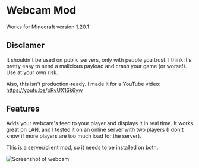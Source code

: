 # Webcam Mod 

Works for Minecraft version 1.20.1

## Disclamer

It shouldn't be used on public servers, only with people you trust. I think it's pretty easy to send a malicious payload and crash your game (or worse!). Use at your own risk.

Also, this isn't production-ready. I made it for a YouTube video: https://youtu.be/pRvUX16k6yw

## Features

Adds your webcam's feed to your player and displays it in real time. It works great on LAN, and I tested it on an online server with two players (I don't know if more players are too much load for the server).

This is a server/client mod, so it needs to be installed on both.

![Screenshot of webcam](https://media.forgecdn.net/attachments/description/null/description_80a3c57d-7cbe-4cfe-8133-396c33945a52.png)
